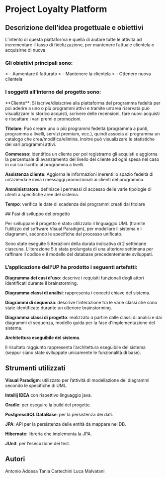 # Project Loyalty Platform

## Descrizione dell’idea progettuale e obiettivi

L’intento di questa piattaforma è quella di aiutare tutte le attività ad incrementare il tasso di fidelizzazione, per mantenere l’attuale clientela e acquisirne di nuova.

<h3>Gli obiettivi principali sono:</h3>
> - Aumentare il fatturato
> - Mantenere la clientela
> - Ottenere nuova clientela

<h3>I soggetti all’interno del progetto sono:</h3>
**Cliente**: Si iscrive/disiscrive alla piattaforma del programma fedeltà per poi aderire a uno o più programmi attivi e tramite un’area riservata può visualizzare lo storico acquisti, scrivere delle recensioni, fare nuovi acquisti e riscattare i vari premi e promozioni.

**Titolare**: Può creare uno o più programmi fedeltà (programma a punti, programma a livelli, servizi premium, ecc.), quindi associa al programma un catalogo che crea/modifica/elimina. Inoltre può visualizzare le statistiche dei vari programmi attivi.

**Commesso**: Identifica un cliente per poi registrarne gli acquisti e aggiorna la percentuale di avanzamento del livello del cliente ad ogni spesa nel caso in cui sia iscritto al programma a livelli.

**Assistenza cliente**: Aggiorna le informazioni inerenti lo spazio fedeltà di un’azienda e invia i messaggi promozionali ai clienti del programma.

**Amministratore**: definisce i permessi di accesso delle varie tipologie di utenti a specifiche aree del sistema.

**Tempo**: verifica le date di scadenza dei programmi creati dal titolare

## Fasi di sviluppo del progetto 

Per sviluppare il progetto è stato utilizzato il linguaggio UML (tramite l’utilizzo del software Visual Paradigm), per modellare il sistema e i diagrammi, secondo le specifiche del processo unificato.

Sono state eseguite 5 iterazioni della durata indicativa di 2 settimane ciascuna. L’iterazione 5 è stata prolungata di una ulteriore settimana per raffinare il codice e il modello del database precedentemente sviluppati.

<h3>L’applicazione dell’UP ha prodotto i seguenti artefatti:</h3>

**Diagramma dei casi d'uso**: descrive i requisiti funzionali degli attori identificati durante il brainstorming.

**Diagramma classi di analisi**: rappresenta i concetti chiave del sistema.

**Diagrammi di sequenza**: descrive l’interazione tra le varie classi che sono state identificate durante un ulteriore brainstorming.

**Diagramma classi di progetto**: realizzato a partire dalle classi di analisi e dai diagrammi di sequenza, modello guida per la fase d'implementazione del sistema.

**Architettura eseguibile del sistema**.

Il risultato raggiunto rappresenta l’architettura eseguibile del sistema (seppur siano state sviluppate unicamente le funzionalità di base).

## Strumenti utilizzati

**Visual Paradigm**: utilizzato per l’attività di modellazione dei diagrammi secondo le specifiche di UML.

**Intellij IDEA** con rispettivo linguaggio java.

**Gradle**: per eseguire la build del progetto.

**PostgressSQL DataBase**: per la persistenza dei dati.

**JPA**: API per la persistenza delle entità da mappare nel DB.

**Hibernate**: libreria che implementa la JPA.

**JUnit**: per l’esecuzione dei test.

## Autori

Antonio Addesa
Tania Cartechini
Luca Malvatani


